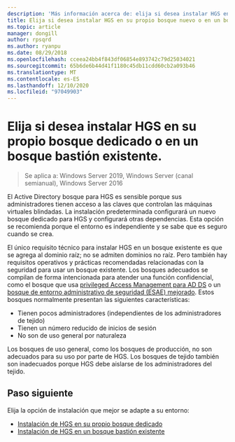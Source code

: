 ```yaml
---
description: 'Más información acerca de: elija si desea instalar HGS en su propio bosque dedicado o en un bosque bastión existente.'
title: Elija si desea instalar HGS en su propio bosque nuevo o en un bosque bastión existente.
ms.topic: article
manager: dongill
author: rpsqrd
ms.author: ryanpu
ms.date: 08/29/2018
ms.openlocfilehash: cceea24bb4f843df06854e893742c79d25034021
ms.sourcegitcommit: 65b6de6b44d41f1180c45db11cdd60cb2a093b46
ms.translationtype: MT
ms.contentlocale: es-ES
ms.lasthandoff: 12/10/2020
ms.locfileid: "97049903"
---
```

# <a name="choose-whether-to-install-hgs-in-its-own-dedicated-forest-or-in-an-existing-bastion-forest"></a>Elija si desea instalar HGS en su propio bosque dedicado o en un bosque bastión existente.

>Se aplica a: Windows Server 2019, Windows Server (canal semianual), Windows Server 2016


El Active Directory bosque para HGS es sensible porque sus administradores tienen acceso a las claves que controlan las máquinas virtuales blindadas.
La instalación predeterminada configurará un nuevo bosque dedicado para HGS y configurará otras dependencias.
Esta opción se recomienda porque el entorno es independiente y se sabe que es seguro cuando se crea.

El único requisito técnico para instalar HGS en un bosque existente es que se agrega al dominio raíz; no se admiten dominios no raíz. Pero también hay requisitos operativos y prácticas recomendadas relacionadas con la seguridad para usar un bosque existente.
Los bosques adecuados se compilan de forma intencionada para atender una función confidencial, como el bosque que usa [privileged Access Management para AD DS](/microsoft-identity-manager/pam/privileged-identity-management-for-active-directory-domain-services) o un [bosque de entorno administrativo de seguridad (ESAE) mejorado](../../identity/securing-privileged-access/securing-privileged-access-reference-material.md#esae-administrative-forest-design-approach).
Estos bosques normalmente presentan las siguientes características:

- Tienen pocos administradores (independientes de los administradores de tejido)
- Tienen un número reducido de inicios de sesión
- No son de uso general por naturaleza

Los bosques de uso general, como los bosques de producción, no son adecuados para su uso por parte de HGS.
Los bosques de tejido también son inadecuados porque HGS debe aislarse de los administradores del tejido.

## <a name="next-step"></a>Paso siguiente

Elija la opción de instalación que mejor se adapte a su entorno:

- [Instalación de HGS en su propio bosque dedicado](guarded-fabric-install-hgs-default.md)
- [Instalación de HGS en un bosque bastión existente](guarded-fabric-install-hgs-in-a-bastion-forest.md)
